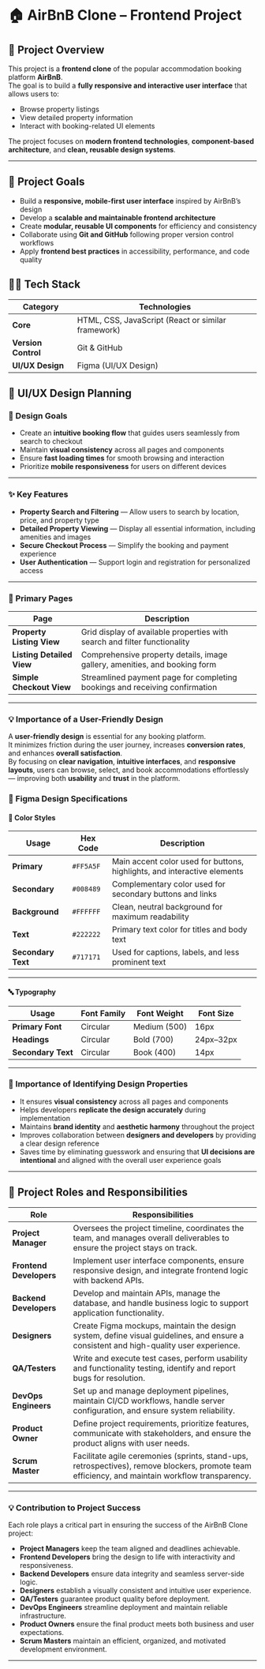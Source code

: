 # 🏠 AirBnB Clone – Frontend Project

## 📘 Project Overview
This project is a **frontend clone** of the popular accommodation booking platform **AirBnB**.  
The goal is to build a **fully responsive and interactive user interface** that allows users to:

- Browse property listings  
- View detailed property information  
- Interact with booking-related UI elements  

The project focuses on **modern frontend technologies**, **component-based architecture**, and **clean, reusable design systems**.

---

## 🎯 Project Goals

- Build a **responsive, mobile-first user interface** inspired by AirBnB’s design
- Develop a **scalable and maintainable frontend architecture**
- Create **modular, reusable UI components** for efficiency and consistency
- Collaborate using **Git and GitHub** following proper version control workflows
- Apply **frontend best practices** in accessibility, performance, and code quality


## 🧑‍💻 Tech Stack

| Category | Technologies |
|-----------|---------------|
| **Core** | HTML, CSS, JavaScript (React or similar framework) |
| **Version Control** | Git & GitHub |
| **UI/UX Design** | Figma (UI/UX Design) |


## 🎨 UI/UX Design Planning

### 🧭 Design Goals
- Create an **intuitive booking flow** that guides users seamlessly from search to checkout  
- Maintain **visual consistency** across all pages and components  
- Ensure **fast loading times** for smooth browsing and interaction  
- Prioritize **mobile responsiveness** for users on different devices  

---

### ✨ Key Features
- **Property Search and Filtering** — Allow users to search by location, price, and property type  
- **Detailed Property Viewing** — Display all essential information, including amenities and images  
- **Secure Checkout Process** — Simplify the booking and payment experience  
- **User Authentication** — Support login and registration for personalized access  

---

### 📄 Primary Pages

| Page | Description |
|------|--------------|
| **Property Listing View** | Grid display of available properties with search and filter functionality |
| **Listing Detailed View** | Comprehensive property details, image gallery, amenities, and booking form |
| **Simple Checkout View** | Streamlined payment page for completing bookings and receiving confirmation |

---

### 💡 Importance of a User-Friendly Design
A **user-friendly design** is essential for any booking platform.  
It minimizes friction during the user journey, increases **conversion rates**, and enhances **overall satisfaction**.  
By focusing on **clear navigation**, **intuitive interfaces**, and **responsive layouts**, users can browse, select, and book accommodations effortlessly — improving both **usability** and **trust** in the platform.


### 🎨 Figma Design Specifications

#### 🎨 Color Styles
| Usage | Hex Code | Description |
|--------|-----------|-------------|
| **Primary** | `#FF5A5F` | Main accent color used for buttons, highlights, and interactive elements |
| **Secondary** | `#008489` | Complementary color used for secondary buttons and links |
| **Background** | `#FFFFFF` | Clean, neutral background for maximum readability |
| **Text** | `#222222` | Primary text color for titles and body text |
| **Secondary Text** | `#717171` | Used for captions, labels, and less prominent text |

---

#### 🔤 Typography
| Usage | Font Family | Font Weight | Font Size |
|--------|--------------|--------------|-------------|
| **Primary Font** | Circular | Medium (500) | 16px |
| **Headings** | Circular | Bold (700) | 24px–32px |
| **Secondary Text** | Circular | Book (400) | 14px |

---

### 🧩 Importance of Identifying Design Properties

- It ensures **visual consistency** across all pages and components  
- Helps developers **replicate the design accurately** during implementation  
- Maintains **brand identity** and **aesthetic harmony** throughout the project  
- Improves collaboration between **designers and developers** by providing a clear design reference  
- Saves time by eliminating guesswork and ensuring that **UI decisions are intentional** and aligned with the overall user experience goals  

---

## 👥 Project Roles and Responsibilities

| **Role** | **Responsibilities** |
|-----------|----------------------|
| **Project Manager** | Oversees the project timeline, coordinates the team, and manages overall deliverables to ensure the project stays on track. |
| **Frontend Developers** | Implement user interface components, ensure responsive design, and integrate frontend logic with backend APIs. |
| **Backend Developers** | Develop and maintain APIs, manage the database, and handle business logic to support application functionality. |
| **Designers** | Create Figma mockups, maintain the design system, define visual guidelines, and ensure a consistent and high-quality user experience. |
| **QA/Testers** | Write and execute test cases, perform usability and functionality testing, identify and report bugs for resolution. |
| **DevOps Engineers** | Set up and manage deployment pipelines, maintain CI/CD workflows, handle server configuration, and ensure system reliability. |
| **Product Owner** | Define project requirements, prioritize features, communicate with stakeholders, and ensure the product aligns with user needs. |
| **Scrum Master** | Facilitate agile ceremonies (sprints, stand-ups, retrospectives), remove blockers, promote team efficiency, and maintain workflow transparency. |

---

### 💡 Contribution to Project Success
Each role plays a critical part in ensuring the success of the AirBnB Clone project:
- **Project Managers** keep the team aligned and deadlines achievable.  
- **Frontend Developers** bring the design to life with interactivity and responsiveness.  
- **Backend Developers** ensure data integrity and seamless server-side logic.  
- **Designers** establish a visually consistent and intuitive user experience.  
- **QA/Testers** guarantee product quality before deployment.  
- **DevOps Engineers** streamline deployment and maintain reliable infrastructure.  
- **Product Owners** ensure the final product meets both business and user expectations.  
- **Scrum Masters** maintain an efficient, organized, and motivated development environment.

---


